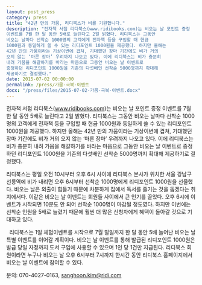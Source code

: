 ```yaml
---
layout: post_press
category: press
title: "42년 만의 가뭄, 리디북스가 비를 기원합니다."
description: "전자책 서점 리디북스(www.ridibooks.com)는 비오는 날 포인트 증정
이벤트를 7월 한 달 동안 5배로 늘린다고 2일 밝혔다. 리디북스는 그동안
비오는 날마다 선착순 1000명의 고객에게 전자책 등을 구입할 때 현금
1000원과 동일하게 쓸 수 있는 리디포인트 1000원을 제공했다. 하지만 올해는
42년 만의 가뭄이라는 기상이변에 겹쳐, 기대했던 장마 기간에도 비가 거의
오지 않는 ‘마른 장마’ 우려까지 나오고 있다. 이에 리디북스는 비가 충분히
내려 가뭄을 해갈하기를 바라는 마음으로 그동안 비오는 날 이벤트로
증정하던 리디포인트 1000원을 기존의 다섯배인 선착순 5000명까지 확대해
제공하기로 결정했다."
date: 2015-07-02 00:00:00
permalink: /press/가뭄-극복-이벤트
docx: "/press/files/2015-07-02-가뭄-극복-이벤트.docx"
---
```



전자책 서점 리디북스(www.ridibooks.com)는 비오는 날 포인트 증정 이벤트를 7월 한 달 동안 5배로 늘린다고 2일 밝혔다. 리디북스는 그동안 비오는 날마다 선착순 1000명의 고객에게 전자책 등을 구입할 때 현금 1000원과 동일하게 쓸 수 있는 리디포인트 1000원을 제공했다. 하지만 올해는 42년 만의 가뭄이라는 기상이변에 겹쳐, 기대했던 장마 기간에도 비가 거의 오지 않는 ‘마른 장마’ 우려까지 나오고 있다. 이에 리디북스는 비가 충분히 내려 가뭄을 해갈하기를 바라는 마음으로 그동안 비오는 날 이벤트로 증정하던 리디포인트 1000원을 기존의 다섯배인 선착순 5000명까지 확대해 제공하기로 결정했다.


리디북스는 평일 오전 10시부터 오후 6시 사이에 리디북스 본사가 위치한 서울 강남구 선릉역에 비가 내리면 오후 6시부터 선착순 1000명에게 리디포인트 1000원을 선물했다. 비오는 날은 외출이 힘들기 때문에 차분하게 집에서 독서를 즐기는 것을 돕겠다는 취지에서다. 이같은 비오는 날 이벤트는 회원들 사이에서 큰 인기를 끌었다. 오후 6시에 이벤트가 시작되면 10분도 안 되어 선착순 1000명이 마감될 정도였다. 하지만 이번에는 선착순 인원을 5배로 늘렸기 때문에 훨씬 더 많은 신청자에게 혜택이 돌아갈 것으로 기대하고 있다. 

 
리디북스는 1일 체험이벤트를 시작으로 7월 말일까지 한 달 동안 5배 늘어난 비오는 날 특별 이벤트를 이어갈 계획이다. 비오는 날 이벤트를 통해 발급된 리디포인트 1000원은 발급 당일 자정까지 도서 구입에 사용할 수 있으며 1인 당 1건만 지급된다. 리디북스 회원이라면 누구나 비오는 날 오후 6시부터 7시까지 한시간 동안 리디북스 홈페이지에서 비오는 날 이벤트에 참여할 수 있다.

문의: 070-4027-0163, sanghoon.kim@ridi.com
